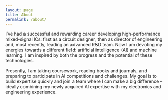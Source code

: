 ```yaml
---
layout: page
title: About
permalink: /about/
---
```


I’ve had a successful and rewarding career developing high-performance mixed-signal ICs: first as a circuit designer, then as director of engineering and, most recently, leading an advanced R&D team. Now I am devoting my energies towards a different field: artificial intelligence (AI) and machine learning. I am inspired by both the progress and the potential of these technologies.

Presently, I am taking coursework, reading books and journals, and preparing to participate in AI competitions and challenges. My goal is to build expertise quickly and join a team where I can make a big difference – ideally combining my newly acquired AI expertise with my electronics and engineering experience.
